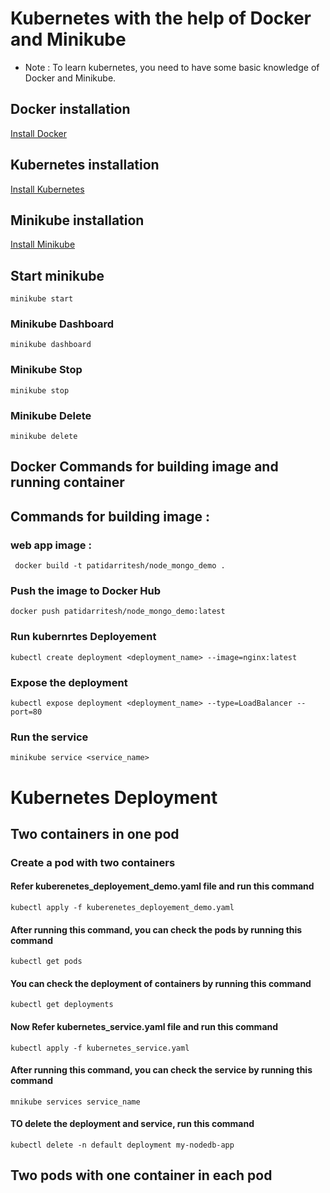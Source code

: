 # Kubernetes with the help of Docker and Minikube

* Note : To learn kubernetes, you need to have some basic knowledge of Docker and Minikube.
  
  
## Docker installation
[Install Docker](https://docs.docker.com/engine/install/)

## Kubernetes installation
[Install Kubernetes](https://kubernetes.io/docs/tasks/tools/)

## Minikube installation
[Install Minikube](https://kubernetes.io/docs/tasks/tools/)

## Start minikube
```minikube start```

### Minikube Dashboard
```minikube dashboard```

### Minikube Stop
```minikube stop```

### Minikube Delete
```minikube delete```

## Docker Commands for building image and running container
## Commands for building image :

### web app image : 

```  docker build -t patidarritesh/node_mongo_demo . ```

<!-- ### Mongo db image : 
``` docker pull mongo  ``` -->


### Push the image to Docker Hub

``` docker push patidarritesh/node_mongo_demo:latest ```

### Run kubernrtes Deployement

```
kubectl create deployment <deployment_name> --image=nginx:latest

```

### Expose the deployment

```
kubectl expose deployment <deployment_name> --type=LoadBalancer --port=80

```

### Run the service

```
minikube service <service_name>

```


<!-- ### To run MongoDb

```
docker run -d -p 27017:27017 --network my-net --name mongo mongo 
```

### To run NodeApp
```
docker run -p 3000:3000 --network my-net --name nodeapp patidarritesh/node_mongo_demo:latest

``` -->

# Kubernetes Deployment
## Two containers in one pod

### Create a pod with two containers

#### Refer kuberenetes_deployement_demo.yaml file and run this command

```kubectl apply -f kuberenetes_deployement_demo.yaml```

#### After running this command, you can check the pods by running this command

```kubectl get pods```

#### You can check the deployment of containers by running this command

```kubectl get deployments```

#### Now Refer kubernetes_service.yaml file and run this command

```kubectl apply -f kubernetes_service.yaml```

#### After running this command, you can check the service by running this command

```mnikube services service_name```

#### TO delete the deployment and service, run this command

```
kubectl delete -n default deployment my-nodedb-app

```

## Two pods with one container in each pod
